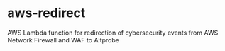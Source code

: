 # aws-redirect
AWS Lambda function for redirection of cybersecurity events from AWS Network Firewall and WAF to Altprobe
